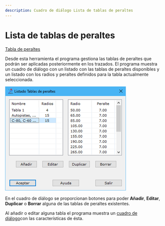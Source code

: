 ```yaml
---
description: Cuadro de diálogo Lista de tablas de peraltes
---
```


# Lista de tablas de peraltes

[Tabla de peraltes](/mdtopx/modulo-viales/tabla-de-peraltes/tabla-de-peraltes.md)

Desde esta herramienta el programa gestiona las tablas de peraltes que podrán ser aplicadas posteriormente en los trazados. El programa muestra un cuadro de diálogo con un listado con las tablas de peraltes disponibles y un listado con los radios y peraltes definidos para la tabla actualmente seleccionada.

![Cuadro de diálogo Lista de tabla de peraltes](../../../.gitbook/assets/image-94.png)

En el cuadro de diálogo se proporcionan botones para poder **Añadir**, **Editar**, **Duplicar** o **Borrar** alguna de las tablas de peraltes existentes.

Al añadir o editar alguna tabla el programa muestra un [cuadro de diálogo](tabla-de-peraltes.md)con las características de ésta.
